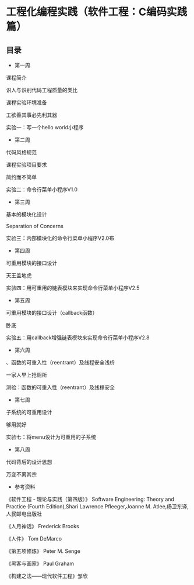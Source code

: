 # 工程化编程实践（软件工程：C编码实践篇）

## 目录

* 第一周

课程简介

识人与识别代码工程质量的类比

课程实验环境准备

工欲善其事必先利其器

实验一：写一个hello world小程序
* 第二周

代码风格规范

课程实验项目要求

简约而不简单

实验二：命令行菜单小程序V1.0

* 第三周

基本的模块化设计

Separation of Concerns

实验三：内部模块化的命令行菜单小程序V2.0布

* 第四周

可重用模块的接口设计

天王盖地虎

实验四：用可重用的链表模块来实现命令行菜单小程序V2.5

* 第五周

可重用模块的接口设计（callback函数）

卧底

实验五：用callback增强链表模块来实现命令行菜单小程序V2.8

* 第六周

、函数的可重入性（reentrant）及线程安全浅析

一家人早上抢厕所

测验：函数的可重入性（reentrant）及线程安全

* 第七周

子系统的可重用设计

够用就好

实验七：将menu设计为可重用的子系统

* 第八周

代码背后的设计思想

万变不离其宗




* 参考资料

《软件工程 - 理论与实践（第四版）》 Software Engineering: Theory and Practice (Fourth Edition),Shari Lawrence Pfleeger,Joanne M. Atlee,杨卫东译,人民邮电出版社

《人月神话》 Frederick Brooks

《人件》 Tom DeMarco

《第五项修炼》 Peter M. Senge

《黑客与画家》 Paul Graham

《构建之法——现代软件工程》邹欣

